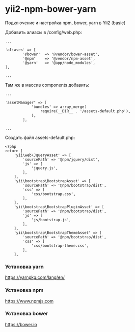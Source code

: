 # yii2-npm-bower-yarn
Подключение и настройка npm, bower, yarn в Yii2 (basic)

Добавить алиасы в /config/web.php:
~~~
...

'aliases' => [
        '@bower'  => '@vendor/bower-asset',
        '@npm'    => '@vendor/npm-asset',
        '@yarn'   => '@app/node_modules',
],

...
~~~

Там же в массив components добавить:

~~~
...

'assetManager' => [
            'bundles' => array_merge(
                require(__DIR__ . '/assets-default.php'),
            ),
        ],
    
...
~~~

Создать файл assets-default.php:

~~~
<?php
return [
    'yii\web\JqueryAsset' => [
        'sourcePath' => '@npm/jquery/dist',
        'js' => [
            'jquery.js',
        ],
    ],
    'yii\bootstrap\BootstrapAsset' => [
        'sourcePath' => '@npm/bootstrap/dist',
        'css' => [
            'css/bootstrap.css',
        ],
    ],
    'yii\bootstrap\BootstrapPluginAsset' => [
        'sourcePath' => '@npm/bootstrap/dist',
        'js' => [
            'js/bootstrap.js',
        ],
    ],
    'yii\bootstrap\BootstrapThemeAsset' => [
        'sourcePath' => '@npm/bootstrap/dist',
        'css' => [
            'css/bootstrap-theme.css',
        ],
    ],
~~~
  
### Установка yarn

https://yarnpkg.com/lang/en/

### Установка npm

https://www.npmjs.com

### Установка bower
    
https://bower.io
    

